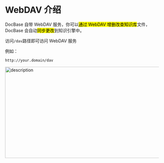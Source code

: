 # WebDAV 介绍

DocBase 自带 WebDAV 服务，你可以<mark>通过 WebDAV 增删改查知识库</mark>文件，DocBase 会自动<mark>同步更改</mark>到知识引擎中。

访问`/dav`路径即可访问 WebDAV 服务

例如：

```
http://your.domain/dav
```

<div style="display: flex; justify-content: center;">
  <img src="/webdav/image.png" alt="description" width="800" height="300"/>
</div>
